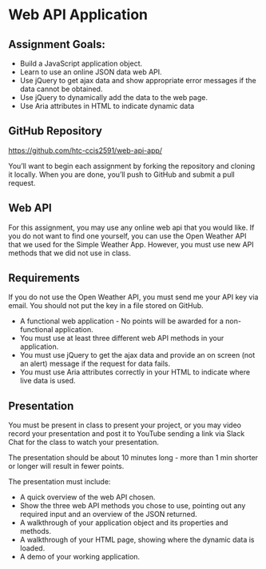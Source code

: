 # Web API Application

## Assignment Goals:
- Build a JavaScript application object.
- Learn to use an online JSON data web API.
- Use jQuery to get ajax data and show appropriate error messages if the data cannot be obtained.
- Use jQuery to dynamically add the data to the web page.
- Use Aria attributes in HTML to indicate dynamic data

## GitHub Repository
https://github.com/htc-ccis2591/web-api-app/

You’ll want to begin each assignment by forking the repository and cloning it locally.  When you are done, you’ll push to GitHub and submit a pull request.

## Web API
For this assignment, you may use any online web api that you would like.  If you do not want to find one yourself, you can use the Open Weather API that we used for the Simple Weather App.  However, you must use new API methods that we did not use in class.  

## Requirements
If you do not use the Open Weather API, you must send me your API key via email.  You should not put the key in a file stored on GitHub.

- A functional web application - No points will be awarded for a non-functional application.
- You must use at least three different web API methods in your application.  
- You must use jQuery to get the ajax data and provide an on screen (not an alert) message if the request for data fails.
- You must use Aria attributes correctly in your HTML to indicate where live data is used.

## Presentation
You must be present in class to present your project, or you may video record your presentation and post it to YouTube sending a link via Slack Chat for the class to watch your presentation.  

The presentation should be about 10 minutes long - more than 1 min shorter or longer will result in fewer points.  

The presentation must include:

- A quick overview of the web API chosen.  
- Show the three web API methods you chose to use, pointing out any required input and an overview of the JSON returned.
- A walkthrough of your application object and its properties and methods.
- A walkthrough of your HTML page, showing where the dynamic data is loaded.
- A demo of your working application.
